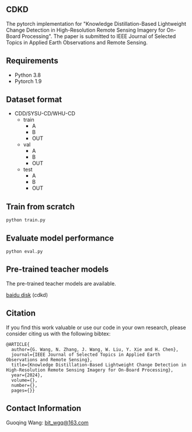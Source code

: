 
## CDKD

The pytorch implementation for "Knowledge Distillation-Based Lightweight Change Detection in High-Resolution Remote Sensing Imagery for On-Board Processing". The paper is submitted to IEEE Journal of Selected Topics in Applied Earth Observations and Remote Sensing. 


## Requirements

- Python 3.8
- Pytorch 1.9


## Dataset format

- CDD/SYSU-CD/WHU-CD
  - train
       - A
       - B
       - OUT
  - val
       - A
       - B
       - OUT
  - test
       - A
       - B
       - OUT

## Train from scratch

    python train.py

## Evaluate model performance

    python eval.py

## Pre-trained teacher models

The pre-trained teacher models are available. 

[baidu disk](https://pan.baidu.com/s/16UmjXf_ffJZN2DZ02iAGzQ?pwd=cdkd) (cdkd)


## Citation

If you find this work valuable or use our code in your own research, please consider citing us with the following bibtex:

```
@ARTICLE{
  author={G. Wang, N. Zhang, J. Wang, W. Liu, Y. Xie and H. Chen},
  journal={IEEE Journal of Selected Topics in Applied Earth Observations and Remote Sensing}, 
  title={Knowledge Distillation-Based Lightweight Change Detection in High-Resolution Remote Sensing Imagery for On-Board Processing}, 
  year={2024},
  volume={},
  number={},
  pages={}}
```

## Contact Information

Guoqing Wang: bit_wgq@163.com

